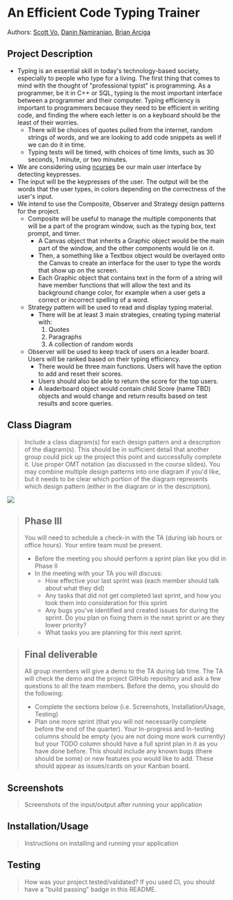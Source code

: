 # An Efficient Code Typing Trainer
 
Authors: [Scott Vo](https://github.com/hscottvo), [Danin Namiranian](https://github.com/Danin1993), [Brian Arciga](https://github.com/brianarciga1)

## Project Description
* Typing is an essential skill in today's technology-based society, especially to people who type for a living. The first thing that comes to mind with the thought of "professional typist" is programming. As a programmer, be it in C++ or SQL, typing is the most important interface between a programmer and their computer. Typing efficiency is important to programmers because they need to be efficient in writing code, and finding the where each letter is on a keyboard should be the least of their worries. 
  * There will be choices of quotes pulled from the internet, random strings of words, and we are looking to add code snippets as well if we can do it in time.
  * Typing tests will be timed, with choices of time limits, such as 30 seconds, 1 minute, or two minutes. 
* We are considering using [ncurses](https://pubs.opengroup.org/onlinepubs/7908799/xcurses/curses.h.html) be our main user interface by detecting keypresses. 
* The input will be the keypresses of the user. The output will be the words that the user types, in colors depending on the correctness of the user's input. 
* We intend to use the Composite, Observer and Strategy design patterns for the project. 
  * Composite will be useful to manage the multiple components that will be a part of the program window, such as the typing box, text prompt, and timer. 
    * A Canvas object that inherits a Graphic object would be the main part of the window, and the other components would lie on it.
    * Then, a something like a Textbox object would be overlayed onto the Canvas to create an interface for the user to type the words that show up on the screen.
    * Each Graphic object that contains text in the form of a string will have member functions that will allow the text and its background change color, for example when a user gets a correct or incorrect spelling of a word.
  * Strategy pattern will be used to read and display typing material. 
    * There will be at least 3 main strategies, creating typing material with:
      1. Quotes
      2. Paragraphs
      3. A collection of random words
  * Observer will be used to keep track of users on a leader board. Users will be ranked based on their typing efficiency.
    * There would be three main functions. Users will have the option to add and reset their scores.
    * Users should also be able to return the score for the top users.
    * A leaderboard object would contain child Score (name TBD) objects and would change and return results based on test results and score queries.

## Class Diagram
 > Include a class diagram(s) for each design pattern and a description of the diagram(s). This should be in sufficient detail that another group could pick up the project this point and successfully complete it. Use proper OMT notation (as discussed in the course slides). You may combine multiple design patterns into one diagram if you'd like, but it needs to be clear which portion of the diagram represents which design pattern (either in the diagram or in the description). 

<img src="https://docs.google.com/drawings/d/e/2PACX-1vSwanho9HYGWpyReDs0W0ro39obf76mRsjeyf73z6PT0jZE5E_Qc7GBUylH1muTeXfJJjXDmGRLVoDr/pub?w=2552&amp;h=1644">

 > ## Phase III
 > You will need to schedule a check-in with the TA (during lab hours or office hours). Your entire team must be present. 
 > * Before the meeting you should perform a sprint plan like you did in Phase II
 > * In the meeting with your TA you will discuss: 
 >   - How effective your last sprint was (each member should talk about what they did)
 >   - Any tasks that did not get completed last sprint, and how you took them into consideration for this sprint
 >   - Any bugs you've identified and created issues for during the sprint. Do you plan on fixing them in the next sprint or are they lower priority?
 >   - What tasks you are planning for this next sprint.

 > ## Final deliverable
 > All group members will give a demo to the TA during lab time. The TA will check the demo and the project GitHub repository and ask a few questions to all the team members. 
 > Before the demo, you should do the following:
 > * Complete the sections below (i.e. Screenshots, Installation/Usage, Testing)
 > * Plan one more sprint (that you will not necessarily complete before the end of the quarter). Your In-progress and In-testing columns should be empty (you are not doing more work currently) but your TODO column should have a full sprint plan in it as you have done before. This should include any known bugs (there should be some) or new features you would like to add. These should appear as issues/cards on your Kanban board. 
 ## Screenshots
 > Screenshots of the input/output after running your application
 ## Installation/Usage
 > Instructions on installing and running your application
 ## Testing
 > How was your project tested/validated? If you used CI, you should have a "build passing" badge in this README.
 
